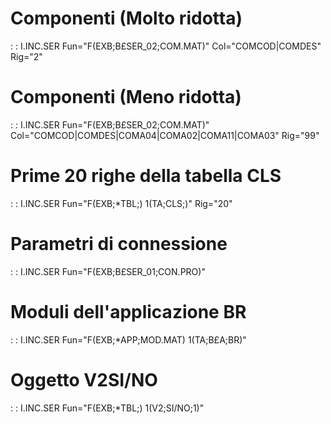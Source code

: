 # Componenti (Molto ridotta)
 :  : I.INC.SER Fun="F(EXB;B£SER_02;COM.MAT)" Col="COMCOD|COMDES" Rig="2"
# Componenti (Meno ridotta)
 :  : I.INC.SER Fun="F(EXB;B£SER_02;COM.MAT)" Col="COMCOD|COMDES|COMA04|COMA02|COMA11|COMA03" Rig="99"
# Prime 20 righe della tabella CLS
 :  : I.INC.SER Fun="F(EXB;*TBL;) 1(TA;CLS;)" Rig="20"
# Parametri di connessione
 :  : I.INC.SER Fun="F(EXB;B£SER_01;CON.PRO)"
# Moduli dell'applicazione BR
 :  : I.INC.SER Fun="F(EXB;*APP;MOD.MAT) 1(TA;B£A;BR)"
# Oggetto V2SI/NO
 :  : I.INC.SER Fun="F(EXB;*TBL;) 1(V2;SI/NO;1)"
